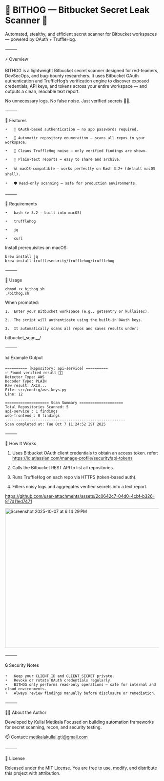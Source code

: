 # 🦴 BITHOG — Bitbucket Secret Leak Scanner 🔐

Automated, stealthy, and efficient secret scanner for Bitbucket workspaces — powered by OAuth + TruffleHog.


⸻

⚡ Overview

BITHOG is a lightweight Bitbucket secret scanner designed for red-teamers, DevSecOps, and bug-bounty researchers.
It uses Bitbucket OAuth authentication and TruffleHog’s verification engine to discover exposed credentials, API keys, and tokens across your entire workspace — and outputs a clean, readable text report.

No unnecessary logs. No false noise. Just verified secrets 🕵️‍♂️.

⸻

🧩 Features

	•	🔑 OAuth-based authentication — no app passwords required.
  
	•	🧠 Automatic repository enumeration — scans all repos in your workspace.
  
	•	🧹 Cleans TruffleHog noise — only verified findings are shown.
  
	•	📄 Plain-text reports — easy to share and archive.
  
	•	💻 macOS-compatible — works perfectly on Bash 3.2+ (default macOS shell).
  
	•	🛡️ Read-only scanning — safe for production environments.

⸻

🧰 Requirements

	•	bash (≥ 3.2 — built into macOS)
  
	•	trufflehog
  
	•	jq
  
	•	curl

Install prerequisites on macOS:
```
brew install jq
brew install trufflesecurity/trufflehog/trufflehog
```

⸻

🚀 Usage
```
chmod +x bithog.sh
./bithog.sh
```
When prompted:

	1.	Enter your Bitbucket workspace (e.g., getsentry or kullaisec).
  
	2.	The script will authenticate using the built-in OAuth keys.
  
	3.	It automatically scans all repos and saves results under:

bitbucket_scan_<workspace>_<timestamp>/


⸻

📊 Example Output
```
========== [Repository: api-service] ==========
✅ Found verified result 🐷🔑
Detector Type: AWS
Decoder Type: PLAIN
Raw result: AKIA...
File: src/config/aws_keys.py
Line: 12

==================== Scan Summary ====================
Total Repositories Scanned: 5
api-service : 1 findings
web-frontend : 0 findings
-------------------------------------------------------
Scan completed at: Tue Oct 7 11:24:52 IST 2025

```
⸻

🧠 How It Works


1.	Uses Bitbucket OAuth client credentials to obtain an access token. refer: https://id.atlassian.com/manage-profile/security/api-tokens
   
2.	Calls the Bitbucket REST API to list all repositories.
   
3.	Runs TruffleHog on each repo via HTTPS (token-based auth).
   
4.	Filters noisy logs and aggregates verified secrets into a text report.

https://github.com/user-attachments/assets/2c0642c7-04d0-4cbf-b326-817d11ed7471


<img width="1419" height="456" alt="Screenshot 2025-10-07 at 6 14 29 PM" src="https://github.com/user-attachments/assets/196c2fa8-c9c4-4f5a-83f1-dba9504f381d" />



⸻

🔒 Security Notes

	•	Keep your CLIENT_ID and CLIENT_SECRET private.
	•	Revoke or rotate OAuth credentials regularly.
	•	BITHOG only performs read-only operations — safe for internal and cloud environments.
	•	Always review findings manually before disclosure or remediation.

⸻

👨‍💻 About the Author

Developed by Kullai Metikala 
Focused on building automation frameworks for secret scanning, recon, and security testing.

📫 Contact: metikalakullai.gtl@gmail.com

⸻

🧾 License

Released under the MIT License.
You are free to use, modify, and distribute this project with attribution.
